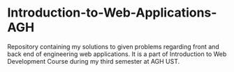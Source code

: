 # Introduction-to-Web-Applications-AGH

Repository containing my solutions to given problems regarding front and back end of engineering web applications.
It is a part of Introduction to Web Development Course during my third semester at AGH UST.
